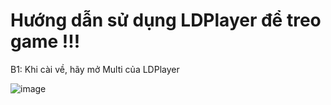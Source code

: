 # Hướng dẫn sử dụng LDPlayer để treo game !!!
B1: Khi cài về, hãy mở Multi của LDPlayer

![image](https://github.com/user-attachments/assets/5a363048-01a3-4c5e-b7bd-072e716c263f)

